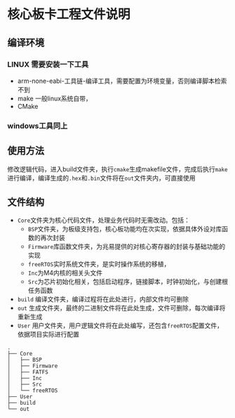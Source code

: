 # 核心板卡工程文件说明
## 编译环境
### LINUX 需要安装一下工具
* arm-none-eabi-工具链-编译工具，需要配置为环境变量，否则编译脚本检索不到
* make 一般linux系统自带，
* CMake 
### windows工具同上
## 使用方法
修改逻辑代码，进入build文件夹，执行```cmake```生成makefile文件，完成后执行```make```进行编译，编译生成的```.hex```和```.bin```文件将在```out```文件夹内，可直接使用
## 文件结构
* ```Core```文件夹为核心代码文件，处理业务代码时无需改动。包括：
    * ```BSP```文件夹，为板级支持包，核心板功能均在次实现，依据具体外设对库函数的再次封装
    * ```Firmware```库函数文件夹，为兆易提供的对核心寄存器的封装与基础功能的实现
    * ```freeRTOS```实时系统文件夹，是实时操作系统的移植，
    * ```Inc```为M4内核的相关头文件
    * ```Src```为芯片初始化相关，包括启动程序，链接脚本，时钟初始化，与创建根任务函数
* ```build``` 编译文件夹，编译过程将在此处进行，内部文件均可删除
* ```out``` 生成文件夹，最终的二进制文件将在此处生成，文件可删除，每次编译将重新生成
* ```User``` 用户文件夹，用户逻辑文件将在此处编写，还包含```freeRTOS```配置文件，依据项目实际进行配置
```shell
.
├── Core
│   ├── BSP
│   ├── Firmware
│   ├── FATFS
│   ├── Inc
│   ├── Src
│   └── freeRTOS
├── User
├── build
└── out
```
